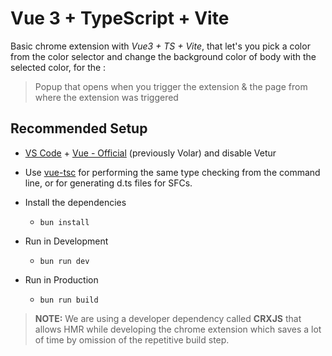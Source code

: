 # Vue 3 + TypeScript + Vite

Basic chrome extension with *Vue3 + TS + Vite*, that let's you pick a color from the color selector and change the background color of body 
with the selected color, for the :
> Popup that opens when you trigger the extension & the page from where the extension was triggered

## Recommended Setup

- [VS Code](https://code.visualstudio.com/) + [Vue - Official](https://marketplace.visualstudio.com/items?itemName=Vue.volar) (previously Volar) and disable Vetur

- Use [vue-tsc](https://github.com/vuejs/language-tools/tree/master/packages/tsc) for performing the same type checking from the command line, or for generating d.ts files for SFCs.

- Install the dependencies
  - ```bun install```

- Run in Development
    - ```bun run dev```
- Run in Production
  - ```bun run build```






> __NOTE:__ We are using a developer dependency called __CRXJS__ that allows HMR while developing the chrome extension which saves a lot of time by omission of the repetitive build step.